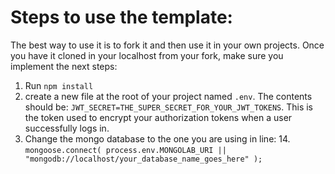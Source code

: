# Steps to use the template:

The best way to use it is to fork it and then use it in your own projects.
Once you have it cloned in your localhost from your fork, make sure you implement the next steps:

1. Run `npm install`
2. create a new file at the root of your project named `.env`. The contents should be: `JWT_SECRET=THE_SUPER_SECRET_FOR_YOUR_JWT_TOKENS`. This is the token used to encrypt your authorization tokens when a user successfully logs in.
3. Change the mongo database to the one you are using in line: 14. `mongoose.connect( process.env.MONGOLAB_URI || "mongodb://localhost/your_database_name_goes_here" );
`
